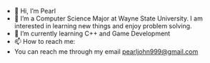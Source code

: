 - 👋 Hi, I’m Pearl
- 👀 I’m a Computer Science Major at Wayne State University. I am interested in learning new things and enjoy problem solving. 
- 🌱 I’m currently learning C++ and Game Development 
- 📫 How to reach me: 
- You can reach me through my email pearljohn999@gmail.com

<!---
pjstars/pjstars is a ✨ special ✨ repository because its `README.md` (this file) appears on your GitHub profile.
You can click the Preview link to take a look at your changes.
--->
